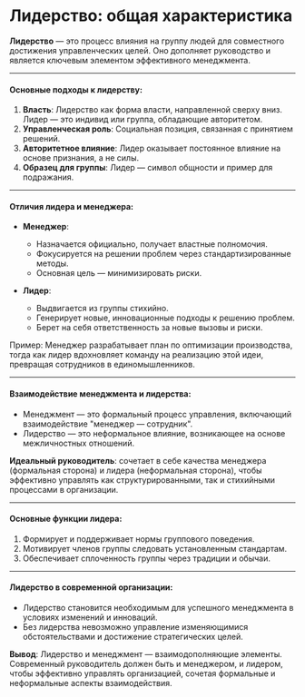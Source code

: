 # Лидерство: общая характеристика

**Лидерство** — это процесс влияния на группу людей для совместного достижения управленческих целей. Оно дополняет руководство и является ключевым элементом эффективного менеджмента.

---

#### Основные подходы к лидерству:

1. **Власть**: Лидерство как форма власти, направленной сверху вниз. Лидер — это индивид или группа, обладающие авторитетом.
2. **Управленческая роль**: Социальная позиция, связанная с принятием решений.
3. **Авторитетное влияние**: Лидер оказывает постоянное влияние на основе признания, а не силы.
4. **Образец для группы**: Лидер — символ общности и пример для подражания.

---

#### Отличия лидера и менеджера:

- **Менеджер**:
    - Назначается официально, получает властные полномочия.
    - Фокусируется на решении проблем через стандартизированные методы.
    - Основная цель — минимизировать риски.

- **Лидер**:
    - Выдвигается из группы стихийно.
    - Генерирует новые, инновационные подходы к решению проблем.
    - Берет на себя ответственность за новые вызовы и риски.

Пример: Менеджер разрабатывает план по оптимизации производства, тогда как лидер вдохновляет команду на реализацию этой идеи, превращая сотрудников в единомышленников.

---

#### Взаимодействие менеджмента и лидерства:

- Менеджмент — это формальный процесс управления, включающий взаимодействие "менеджер — сотрудник".
- Лидерство — это неформальное влияние, возникающее на основе межличностных отношений.

**Идеальный руководитель**: сочетает в себе качества менеджера (формальная сторона) и лидера (неформальная сторона), чтобы эффективно управлять как структурированными, так и стихийными процессами в организации.

---

#### Основные функции лидера:

1. Формирует и поддерживает нормы группового поведения.
2. Мотивирует членов группы следовать установленным стандартам.
3. Обеспечивает сплоченность группы через традиции и обычаи.

---

#### Лидерство в современной организации:

- Лидерство становится необходимым для успешного менеджмента в условиях изменений и инноваций.
- Без лидерства невозможно управление изменяющимися обстоятельствами и достижение стратегических целей.

**Вывод**: Лидерство и менеджмент — взаимодополняющие элементы. Современный руководитель должен быть и менеджером, и лидером, чтобы эффективно управлять организацией, сочетая формальные и неформальные аспекты взаимодействия.